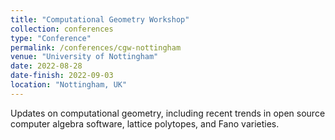 ```yaml
---
title: "Computational Geometry Workshop"
collection: conferences
type: "Conference"
permalink: /conferences/cgw-nottingham
venue: "University of Nottingham"
date: 2022-08-28
date-finish: 2022-09-03
location: "Nottingham, UK"
---
```


Updates on computational geometry, including recent trends in open source computer algebra software, lattice polytopes, and Fano varieties.